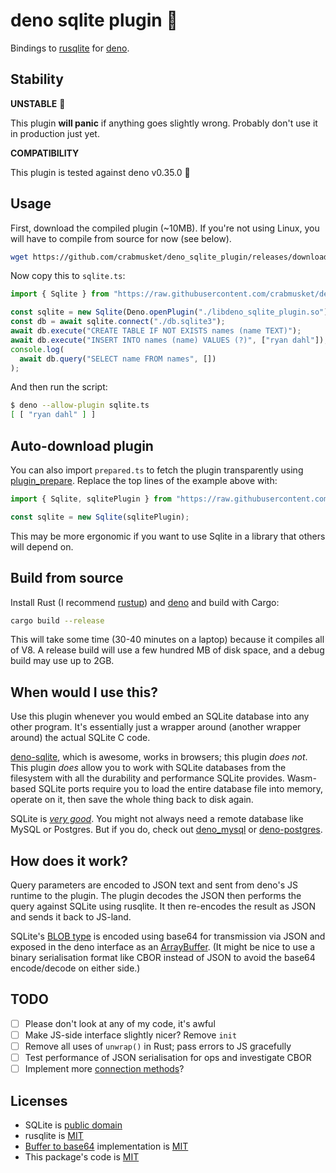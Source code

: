 # deno sqlite plugin :seedling:

Bindings to [rusqlite](https://github.com/jgallagher/rusqlite) for [deno](https://deno.land).

## Stability

**UNSTABLE** :rotating_light:

This plugin **will panic** if anything goes slightly wrong.
Probably don't use it in production just yet.

**COMPATIBILITY**

This plugin is tested against deno v0.35.0 🦕

## Usage

First, download the compiled plugin (~10MB).
If you're not using Linux, you will have to compile from source for now (see below).

```bash
wget https://github.com/crabmusket/deno_sqlite_plugin/releases/download/v0.2/libdeno_sqlite_plugin.so
```

Now copy this to `sqlite.ts`:

```ts
import { Sqlite } from "https://raw.githubusercontent.com/crabmusket/deno_sqlite_plugin/v0.2/src/mod.ts";

const sqlite = new Sqlite(Deno.openPlugin("./libdeno_sqlite_plugin.so"));
const db = await sqlite.connect("./db.sqlite3");
await db.execute("CREATE TABLE IF NOT EXISTS names (name TEXT)");
await db.execute("INSERT INTO names (name) VALUES (?)", ["ryan dahl"]);
console.log(
  await db.query("SELECT name FROM names", [])
);
```

And then run the script:

```bash
$ deno --allow-plugin sqlite.ts
[ [ "ryan dahl" ] ]
```

## Auto-download plugin

You can also import `prepared.ts` to fetch the plugin transparently using [plugin_prepare](https://github.com/manyuanrong/deno-plugin-prepare).
Replace the top lines of the example above with:

```ts
import { Sqlite, sqlitePlugin } from "https://raw.githubusercontent.com/crabmusket/deno_sqlite_plugin/v0.2/src/prepared.ts";

const sqlite = new Sqlite(sqlitePlugin);
```

This may be more ergonomic if you want to use Sqlite in a library that others will depend on.

## Build from source

Install Rust (I recommend [rustup](https://rustup.rs/)) and [deno](https://deno.land/#install) and build with Cargo:

```bash
cargo build --release
```

This will take some time (30-40 minutes on a laptop) because it compiles all of V8.
A release build will use a few hundred MB of disk space, and a debug build may use up to 2GB.

## When would I use this?

Use this plugin whenever you would embed an SQLite database into any other program.
It's essentially just a wrapper around (another wrapper around) the actual SQLite C code.

[deno-sqlite](https://github.com/dyedgreen/deno-sqlite), which is awesome, works in browsers; this plugin _does not_.
This plugin _does_ allow you to work with SQLite databases from the filesystem with all the durability and performance SQLite provides.
Wasm-based SQLite ports require you to load the entire database file into memory, operate on it, then save the whole thing back to disk again.

SQLite is [_very good_](https://sqlite.org/testing.html).
You might not always need a remote database like MySQL or Postgres.
But if you do, check out [deno_mysql](https://github.com/manyuanrong/deno_mysql) or [deno-postgres](https://github.com/buildondata/deno-postgres).

## How does it work?

Query parameters are encoded to JSON text and sent from deno's JS runtime to the plugin.
The plugin decodes the JSON then performs the query against SQLite using rusqlite.
It then re-encodes the result as JSON and sends it back to JS-land.

SQLite's [BLOB type](https://www.sqlite.org/datatype3.html) is encoded using base64 for transmission via JSON and exposed in the deno interface as an [ArrayBuffer](https://developer.mozilla.org/en-US/docs/Web/JavaScript/Reference/Global_Objects/ArrayBuffer).
(It might be nice to use a binary serialisation format like CBOR instead of JSON to avoid the base64 encode/decode on either side.)

## TODO

- [ ] Please don't look at any of my code, it's awful
- [ ] Make JS-side interface slightly nicer? Remove `init`
- [ ] Remove all uses of `unwrap()` in Rust; pass errors to JS gracefully
- [ ] Test performance of JSON serialisation for ops and investigate CBOR
- [ ] Implement more [connection methods](https://docs.rs/rusqlite/0.21.0/rusqlite/struct.Connection.html)?

## Licenses

* SQLite is [public domain](https://sqlite.org/copyright.html)
* rusqlite is [MIT](https://github.com/jgallagher/rusqlite/blob/master/LICENSE)
* [Buffer to base64](./src/bufferToBase64.js) implementation is [MIT](https://gist.githubusercontent.com/jonleighton/958841/raw/fb05a8632efb75d85d43deb593df04367ce48371/base64ArrayBuffer.js)
* This package's code is [MIT](./LICENSE)
